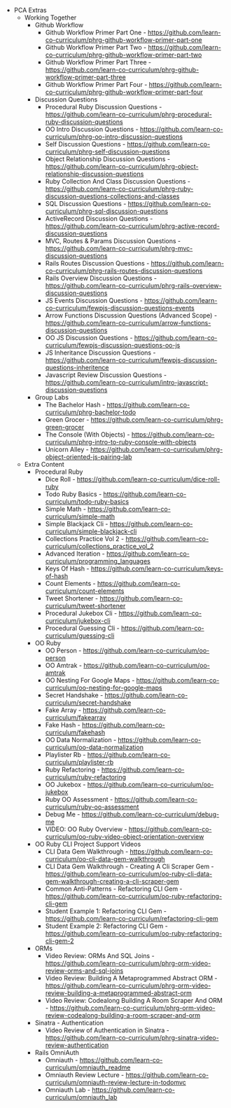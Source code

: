 + PCA Extras
  + Working Together
    + Github Workflow
      - Github Workflow Primer Part One - https://github.com/learn-co-curriculum/phrg-github-workflow-primer-part-one
      - Github Workflow Primer Part Two - https://github.com/learn-co-curriculum/phrg-github-workflow-primer-part-two
      - Github Workflow Primer Part Three - https://github.com/learn-co-curriculum/phrg-github-workflow-primer-part-three
      - Github Workflow Primer Part Four - https://github.com/learn-co-curriculum/phrg-github-workflow-primer-part-four
    + Discussion Questions
      - Procedural Ruby Discussion Questions - https://github.com/learn-co-curriculum/phrg-procedural-ruby-discussion-questions
      - OO Intro Discussion Questions - https://github.com/learn-co-curriculum/phrg-oo-intro-discussion-questions
      - Self Discussion Questions - https://github.com/learn-co-curriculum/phrg-self-discussion-questions
      - Object Relationship Discussion Questions - https://github.com/learn-co-curriculum/phrg-object-relationship-discussion-questions
      - Ruby Collection And Class Discussion Questions - https://github.com/learn-co-curriculum/phrg-ruby-discussion-questions-collections-and-classes
      - SQL Discussion Questions - https://github.com/learn-co-curriculum/phrg-sql-discussion-questions
      - ActiveRecord Discussion Questions - https://github.com/learn-co-curriculum/phrg-active-record-discussion-questions
      - MVC, Routes & Params Discussion Questions - https://github.com/learn-co-curriculum/phrg-mvc-discussion-questions
      - Rails Routes Discussion Questions - https://github.com/learn-co-curriculum/phrg-rails-routes-discussion-questions
      - Rails Overview Discussion Questions - https://github.com/learn-co-curriculum/phrg-rails-overview-discussion-questions
      - JS Events Discussion Questions - https://github.com/learn-co-curriculum/fewpjs-discussion-questions-events
      - Arrow Functions Discussion Questions (Advanced Scope) - https://github.com/learn-co-curriculum/arrow-functions-discussion-questions
      - OO JS Discussion Questions - https://github.com/learn-co-curriculum/fewpjs-discussion-questions-oo-js
      - JS Inheritance Discussion Questions - https://github.com/learn-co-curriculum/fewpjs-discussion-questions-inheritence
      - Javascript Review Discussion Questions - https://github.com/learn-co-curriculum/intro-javascript-discussion-questions
    + Group Labs
      - The Bachelor Hash - https://github.com/learn-co-curriculum/phrg-bachelor-todo
      - Green Grocer - https://github.com/learn-co-curriculum/phrg-green-grocer
      - The Console (With Objects) - https://github.com/learn-co-curriculum/phrg-intro-to-ruby-console-with-objects
      - Unicorn Alley - https://github.com/learn-co-curriculum/phrg-object-oriented-js-pairing-lab
  + Extra Content
    + Procedural Ruby
      - Dice Roll - https://github.com/learn-co-curriculum/dice-roll-ruby
      - Todo Ruby Basics - https://github.com/learn-co-curriculum/todo-ruby-basics
      - Simple Math - https://github.com/learn-co-curriculum/simple-math
      - Simple Blackjack Cli - https://github.com/learn-co-curriculum/simple-blackjack-cli
      - Collections Practice Vol 2 - https://github.com/learn-co-curriculum/collections_practice_vol_2
      - Advanced Iteration - https://github.com/learn-co-curriculum/programming_languages
      - Keys Of Hash - https://github.com/learn-co-curriculum/keys-of-hash
      - Count Elements - https://github.com/learn-co-curriculum/count-elements
      - Tweet Shortener - https://github.com/learn-co-curriculum/tweet-shortener
      - Procedural Jukebox Cli - https://github.com/learn-co-curriculum/jukebox-cli
      - Procedural Guessing Cli - https://github.com/learn-co-curriculum/guessing-cli
    + OO Ruby
      - OO Person - https://github.com/learn-co-curriculum/oo-person
      - OO Amtrak - https://github.com/learn-co-curriculum/oo-amtrak
      - OO Nesting For Google Maps - https://github.com/learn-co-curriculum/oo-nesting-for-google-maps
      - Secret Handshake - https://github.com/learn-co-curriculum/secret-handshake
      - Fake Array - https://github.com/learn-co-curriculum/fakearray
      - Fake Hash - https://github.com/learn-co-curriculum/fakehash
      - OO Data Normalization - https://github.com/learn-co-curriculum/oo-data-normalization
      - Playlister Rb - https://github.com/learn-co-curriculum/playlister-rb
      - Ruby Refactoring - https://github.com/learn-co-curriculum/ruby-refactoring
      - OO Jukebox - https://github.com/learn-co-curriculum/oo-jukebox
      - Ruby OO Assessment - https://github.com/learn-co-curriculum/ruby-oo-assessment
      - Debug Me - https://github.com/learn-co-curriculum/debug-me
      - VIDEO: OO Ruby Overview - https://github.com/learn-co-curriculum/oo-ruby-video-object-orientation-overview
    + OO Ruby CLI Project Support Videos
      - CLI Data Gem Walkthrough - https://github.com/learn-co-curriculum/oo-cli-data-gem-walkthrough
      - CLI Data Gem Walkthrough - Creating A Cli Scraper Gem - https://github.com/learn-co-curriculum/oo-ruby-cli-data-gem-walkthrough-creating-a-cli-scraper-gem
      - Common Anti-Patterns - Refactoring CLI Gem - https://github.com/learn-co-curriculum/oo-ruby-refactoring-cli-gem
      - Student Example 1: Refactoring CLI Gem - https://github.com/learn-co-curriculum/refactoring-cli-gem
      - Student Example 2: Refactoring CLI Gem - https://github.com/learn-co-curriculum/oo-ruby-refactoring-cli-gem-2
    + ORMs
      - Video Review: ORMs And SQL Joins - https://github.com/learn-co-curriculum/phrg-orm-video-review-orms-and-sql-joins
      - Video Review: Building A Metaprogrammed Abstract ORM - https://github.com/learn-co-curriculum/phrg-orm-video-review-building-a-metaprogrammed-abstract-orm
      - Video Review: Codealong Building A Room Scraper And ORM - https://github.com/learn-co-curriculum/phrg-orm-video-review-codealong-building-a-room-scraper-and-orm
    + Sinatra - Authentication
      - Video Review of Authentication in Sinatra - https://github.com/learn-co-curriculum/phrg-sinatra-video-review-authentication
    + Rails OmniAuth
      - Omniauth - https://github.com/learn-co-curriculum/omniauth_readme
      - Omniauth Review Lecture - https://github.com/learn-co-curriculum/omniauth-review-lecture-in-todomvc
      - Omniauth Lab - https://github.com/learn-co-curriculum/omniauth_lab
